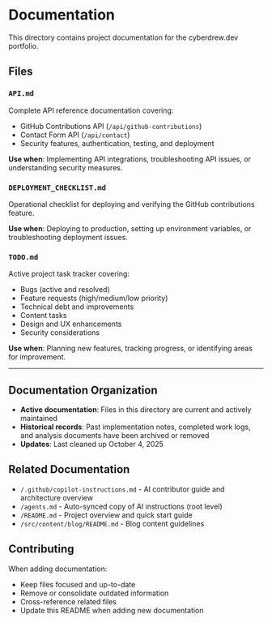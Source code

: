 # Documentation

This directory contains project documentation for the cyberdrew.dev portfolio.

## Files

### `API.md`
Complete API reference documentation covering:
- GitHub Contributions API (`/api/github-contributions`)
- Contact Form API (`/api/contact`)
- Security features, authentication, testing, and deployment

**Use when**: Implementing API integrations, troubleshooting API issues, or understanding security measures.

### `DEPLOYMENT_CHECKLIST.md`
Operational checklist for deploying and verifying the GitHub contributions feature.

**Use when**: Deploying to production, setting up environment variables, or troubleshooting deployment issues.

### `TODO.md`
Active project task tracker covering:
- Bugs (active and resolved)
- Feature requests (high/medium/low priority)
- Technical debt and improvements
- Content tasks
- Design and UX enhancements
- Security considerations

**Use when**: Planning new features, tracking progress, or identifying areas for improvement.

---

## Documentation Organization

- **Active documentation**: Files in this directory are current and actively maintained
- **Historical records**: Past implementation notes, completed work logs, and analysis documents have been archived or removed
- **Updates**: Last cleaned up October 4, 2025

## Related Documentation

- `/.github/copilot-instructions.md` - AI contributor guide and architecture overview
- `/agents.md` - Auto-synced copy of AI instructions (root level)
- `/README.md` - Project overview and quick start guide
- `/src/content/blog/README.md` - Blog content guidelines

## Contributing

When adding documentation:
- Keep files focused and up-to-date
- Remove or consolidate outdated information
- Cross-reference related files
- Update this README when adding new documentation
